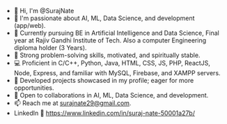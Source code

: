 - 👋 Hi, I'm @SurajNate
- 👀 I'm passionate about AI, ML, Data Science, and development (app/web).
- 🚀  Currently pursuing BE in Artificial Intelligence and Data Science, Final year at Rajiv Gandhi Institute of Tech. Also a computer Engineering diploma holder (3 Years).
- 💪 Strong problem-solving skills, motivated, and spiritually stable.
- 💻 Proficient in C/C++, Python, Java, HTML, CSS, JS, PHP, ReactJS, Node, Express, and familiar with MySQL, Firebase, and XAMPP servers.
- 🎯 Developed projects showcased in my profile; eager for more opportunities.
- 🤝 Open to collaborations in AI, ML, Data Science, and development.
- 📫 Reach me at surajnate29@gmail.com.
- LinkedIn 🔗 https://www.linkedin.com/in/suraj-nate-50001a27b/

<!---
SurajNate/SurajNate is a ✨ special ✨ repository because its `README.md` (this file) appears on your GitHub profile.
You can click the Preview link to take a look at your changes.
--->
